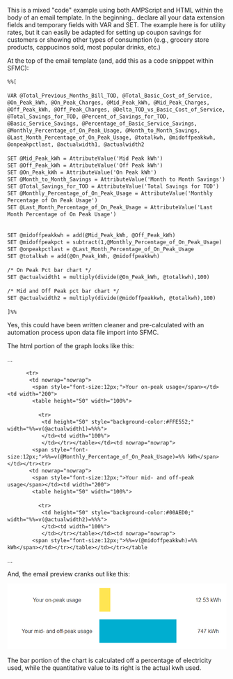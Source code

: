 This is a mixed "code" example using both AMPScript and HTML within the body of an email template.
In the beginning.. declare all your data extension fields and temporary fields with VAR and SET.
The example here is for utility rates, but it can easily be adapted for setting up coupon savings
for customers or showing other types of consumption (e.g., grocery store products, cappucinos
sold, most popular drinks, etc.)

At the top of the email template (and, add this as a code snipppet within SFMC):

~~~
%%[ 

VAR @Total_Previous_Months_Bill_TOD, @Total_Basic_Cost_of_Service, @On_Peak_kWh, @On_Peak_Charges, @Mid_Peak_kWh, @Mid_Peak_Charges, @Off_Peak_kWh, @Off_Peak_Charges, @Delta_TOD_vs_Basic_Cost_of_Service, @Total_Savings_for_TOD, @Percent_of_Savings_for_TOD, @Basic_Service_Savings, @Percentage_of_Basic_Service_Savings, @Monthly_Percentage_of_On_Peak_Usage, @Month_to_Month_Savings, @Last_Month_Percentage_of_On_Peak_Usage, @totalkwh, @midoffpeakkwh, @onpeakpctlast, @actualwidth1, @actualwidth2

SET @Mid_Peak_kWh = AttributeValue('Mid Peak kWh')
SET @Off_Peak_kWh = AttributeValue('Off Peak kWh')
SET @On_Peak_kWh = AttributeValue('On Peak kWh')
SET @Month_to_Month_Savings = AttributeValue('Month to Month Savings')
SET @Total_Savings_for_TOD = AttributeValue('Total Savings for TOD')
SET @Monthly_Percentage_of_On_Peak_Usage = AttributeValue('Monthly Percentage of On Peak Usage')
SET @Last_Month_Percentage_of_On_Peak_Usage = AttributeValue('Last Month Percentage of On Peak Usage')


SET @midoffpeakkwh = add(@Mid_Peak_kWh, @Off_Peak_kWh) 
SET @midoffpeakpct = subtract(1,@Monthly_Percentage_of_On_Peak_Usage)
SET @onpeakpctlast = @Last_Month_Percentage_of_On_Peak_Usage
SET @totalkwh = add(@On_Peak_kWh, @midoffpeakkwh)
 
/* On Peak Pct bar chart */
SET @actualwidth1 = multiply(divide(@On_Peak_kWh, @totalkwh),100) 

/* Mid and Off Peak pct bar chart */
SET @actualwidth2 = multiply(divide(@midoffpeakkwh, @totalkwh),100)
 
]%%
~~~

Yes, this could have been written cleaner and pre-calculated with an automation process upon data file
import into SFMC.

The html portion of the graph looks like this:

...
<table border="0" cellpadding="5" cellspacing="5">
         
          <tr>
           <td nowrap="nowrap">
            <span style="font-size:12px;">Your on-peak usage</span></td><td width="200">
            <table height="50" width="100%">
             
              <tr>
               <td height="50" style="background-color:#FFE552;" width="%%=v(@actualwidth1)=%%%">
               </td><td width="100%">
               </td></tr></table></td><td nowrap="nowrap">
            <span style="font-size:12px;">%%=v(@Monthly_Percentage_of_On_Peak_Usage)=%% kWh</span></td></tr><tr>
           <td nowrap="nowrap">
            <span style="font-size:12px;">Your mid- and off-peak usage</span></td><td width="200">
            <table height="50" width="100%">
             
              <tr>
               <td height="50" style="background-color:#00AED0;" width="%%=v(@actualwidth2)=%%%">
               </td><td width="100%">
               </td></tr></table></td><td nowrap="nowrap">
            <span style="font-size:12px;">%%=v(@midoffpeakkwh)=%% kWh</span></td></tr></table></td></tr></table
 ...
 
And, the email preview cranks out like this:
 
 ![AmpScript Bar Chart](https://github.com/mktgurl/AMPScript_SFMC/blob/3e07f8f22b670c1695c2d3e4355b2d0464562f0a/AmpscriptBarChart.png)

The bar portion of the chart is calculated off a percentage of electricity used, while the quantitative value to its right is the actual kwh used.
